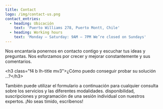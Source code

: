 ```yaml
---
title: Contact
logo: /img/contact-us.png
contact_entries:
  - heading: Ubicación
    text: 'Puerto Williams 278, Puerto Montt, Chile'
  - heading: Working hours
    text: 'Monday – Saturday: 9AM – 7PM We’re closed on Sundays'
---
```

Nos encantaría ponernos en contacto contigo y escuchar tus ideas y
preguntas. Nos esforzamos por crecer y mejorar constantemente y sus comentarios.

\<h3 class="f4 b lh-title mv3">¿Cómo puedo conseguir probar su solución …?\</h3>

También puede utilizar el formulario a continuación para cualquier consulta sobre los servicios y las diferentes modalidades.
disponibilidad, suscripciones y programación de una sesión individual
con nuestros expertos. ¡No seas tímido, escríbenos!
